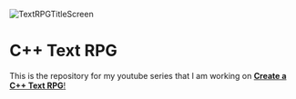 ![TextRPGTitleScreen](https://user-images.githubusercontent.com/63356975/230724037-e4c896e6-c1c4-4aca-a286-eac773cc7a15.png)


# C++ Text RPG

This is the repository for my youtube series that I am working on [**Create a C++ Text RPG**!](https://www.youtube.com/watch?v=B2RPgKxsEVs&list=PL3HUvSWOJR7W9YSPUHodF3SZxAS5_unau&index=1&t=13s) 
